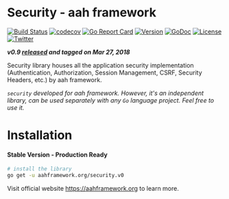 # Security - aah framework
[![Build Status](https://travis-ci.org/go-aah/security.svg?branch=master)](https://travis-ci.org/go-aah/security) [![codecov](https://codecov.io/gh/go-aah/security/branch/master/graph/badge.svg)](https://codecov.io/gh/go-aah/security/branch/master) [![Go Report Card](https://goreportcard.com/badge/aahframework.org/security.v0)](https://goreportcard.com/report/aahframework.org/security.v0) [![Version](https://img.shields.io/badge/version-0.9-blue.svg)](https://github.com/go-aah/security/releases/latest) [![GoDoc](https://godoc.org/aahframework.org/security.v0?status.svg)](https://godoc.org/aahframework.org/security.v0)  [![License](https://img.shields.io/github/license/go-aah/security.svg)](LICENSE) [![Twitter](https://img.shields.io/badge/twitter-@aahframework-55acee.svg)](https://twitter.com/aahframework)

***v0.9 [released](https://github.com/go-aah/security/releases/latest) and tagged on Mar 27, 2018***

Security library houses all the application security implementation (Authentication, Authorization, Session Management, CSRF, Security Headers, etc.) by aah framework.

*`security` developed for aah framework. However, it's an independent library, can be used separately with any `Go` language project. Feel free to use it.*

# Installation
#### Stable Version - Production Ready
```bash
# install the library
go get -u aahframework.org/security.v0
```

Visit official website https://aahframework.org to learn more.
